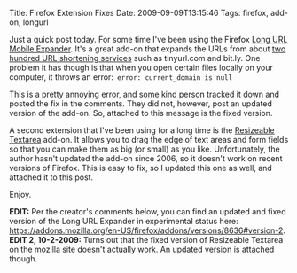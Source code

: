 Title: Firefox Extension Fixes
Date: 2009-09-09T13:15:46
Tags: firefox, add-on, longurl


Just a quick post today. For some time I've been using the Firefox <a href="https://addons.mozilla.org/en-US/firefox/addon/8636">Long URL Mobile Expander</a>. It's a great add-on that expands the URLs from about <a href="http://longurl.org/services">two hundred URL shortening services</a> such as tinyurl.com and bit.ly. One problem it has though is that when you open certain files locally on your computer, it throws an error:<code lang="bash">
error: current_domain is null</code>

This is a pretty annoying error, and some kind person tracked it down and posted the fix in the comments. They did not, however, post an updated version of the add-on. So, attached to this message is the fixed version.

A second extension that I've been using for a long time is the <a href="https://addons.mozilla.org/en-US/firefox/addon/3818" target="_blank">Resizeable Textarea</a> add-on. It allows you to drag the edge of text areas and form fields so that you can make them as big (or small) as you like. Unfortunately, the author hasn't updated the add-on since 2006, so it doesn't work on recent versions of Firefox. This is easy to fix, so I updated this one as well, and attached it to this post. 

Enjoy.

<strong>EDIT:</strong> Per the creator's comments below, you can find an updated and fixed version of the Long URL Expander in experimental status here: <a href="https://addons.mozilla.org/en-US/firefox/addons/versions/8636#version-2" target="_blank">https://addons.mozilla.org/en-US/firefox/addons/versions/8636#version-2</a>.
<strong>EDIT 2, 10-2-2009:</strong> Turns out that the fixed version of Resizeable Textarea on the mozilla site doesn't actually work. An updated version is attached though.